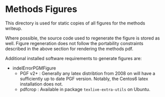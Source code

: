 Methods Figures
===============

This directory is used for static copies of all figures for the methods writeup.

Where possible, the source code used to regenerate the figure is stored as well.
Figure regeneration does not follow the portability constraints described in the
above section for rendering the methods pdf.

Additional installed software requirements to generate figures are:

- indelErrorPGMFigure
  - PGF v2+ : Generally any latex distribtion from 2008 on will have a sufficiently up to date PGF version. Notably, the Centos6 latex installation does not.
  - pdfcrop : Available in package `texlive-extra-utils` on Ubuntu.

